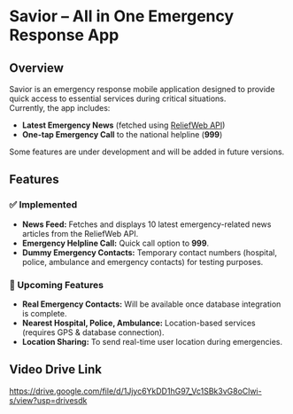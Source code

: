 # Savior – All in One Emergency Response App

## Overview
Savior is an emergency response mobile application designed to provide quick access to essential services during critical situations.  
Currently, the app includes:
- **Latest Emergency News** (fetched using [ReliefWeb API](https://reliefweb.int/))
- **One-tap Emergency Call** to the national helpline (**999**)

Some features are under development and will be added in future versions.

## Features

### ✅ Implemented
- **News Feed:** Fetches and displays 10 latest emergency-related news articles from the ReliefWeb API.  
- **Emergency Helpline Call:** Quick call option to **999**.  
- **Dummy Emergency Contacts:** Temporary contact numbers (hospital, police, ambulance and emergency contacts) for testing purposes.  

### 🚧 Upcoming Features
- **Real Emergency Contacts:** Will be available once database integration is complete.  
- **Nearest Hospital, Police, Ambulance:** Location-based services (requires GPS & database connection).  
- **Location Sharing:** To send real-time user location during emergencies.  


## Video Drive Link

https://drive.google.com/file/d/1Jjyc6YkDD1hG97_Vc1SBk3vG8oClwi-s/view?usp=drivesdk